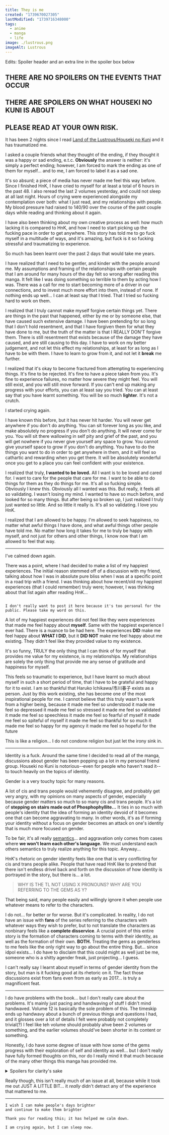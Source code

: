 ```yaml
---
title: They is me
created: "1739670027305"
lastModified: "1739716348000"
tags:
  - anime
  - manga
  - life
image: ./lustrous.png
imageAlt: Lustrous
---
```


Edits: Spoiler header and an extra line in the spoiler box below

## **THERE ARE NO SPOILERS ON THE EVENTS THAT OCCUR**
## **THERE ARE SPOILERS ON WHAT HOUSEKI NO KUNI IS ABOUT**
## **PLEASE READ AT YOUR OWN RISK.**

It has been 2 nights since I read [Land of the Lustrous/Houseki no Kuni](https://hnk.rocks) and it has traumatized me.

I asked a couple friends what they thought of the ending, if they thought it was a happy or sad ending, e.t.c. **Obviously** the answer is neither: it's simply a perfect ending; however, I am forced to mark the ending as one of them for myself... and to me, I am forced to label it as a sad one.

It's so absurd; a piece of media has never made me feel this way before. Since I finished HnK, I have cried to myself for at least a total of 6 hours in the past 48. I also reread the last 2 volumes yesterday, and could not sleep at all last night. Hours of crying were experienced alongside my contemplation over both: what I just read, and my relationships with people. My blood pressure had raised to 140/90 over the course of the past couple days while reading and thinking about it again.

I have also been thinking about my own creative process as well: how much lacking it is compared to HnK, and how I need to start picking up the fucking pace in order to get anywhere. This story has told me to go fuck myself in a multitude of ways, and it's amazing, but fuck is it so fucking stressful and traumatizing to experience.

So much has been learnt over the past 2 days that would take me years.

I have realized that I need to be gentler, and kinder with the people around me. My assumptions and framing of the relationships with certain people that I am around for many hours of the day felt so wrong after reading this manga. It felt like I was doing something so terrible to them by acting how I was. There was a call for me to start becoming more of a driver in our connections, and to invest much more effort into them, instead of none. If nothing ends up well... I can at least say that I tried. That I tried so fucking hard to work on them.

I realized that I truly cannot make myself forgive certain things yet. There are things in the past that happened, either by me or by someone else, that have caused such extensive damage. I have been pretending for so long that I don't hold resentment, and that I have forgiven them for what they have done to me, but the truth of the matter is that I REALLY DON'T forgive them. There is still resentment that exists because of the damage they have caused, and are still causing to this day. I have to work on my better judgement, and not let this effect my relationships, at least for as long as I have to be with them. I have to learn to grow from it, and not let it **break** me further.

I realized that it's okay to become fractured from attempting to experiencing things. It's fine to be rejected. It's fine to have a piece taken from you. It's fine to experience failures, no matter how severe they might feel. You will still exist, and you will still move forward. If you can't end up making any progress with your efforts, you can at least say you tried. You can at least say that you have learnt something. You will be so much **lighter**. It's not a crutch.

I started crying again.

I have known this before, but it has never hit harder. You will never get anywhere if you don't do anything. You can sit forever long as you like, and make absolutely no progress if you don't do anything. It will never come for you. You will sit there wallowing in self pity and grief of the past, and you will get nowhere if you never give yourself any space to grow. You cannot give yourself space to grow if you don't do anything. You have to do the things you want to do in order to get anywhere in them, and it will feel so cathartic and rewarding when you get there. It will be absolutely wonderful once you get to a place you can feel confident with your existence.

I realized that truly, **I wanted to be loved.** All I want is to be loved and cared for. I want to care for the people that care for me. I want to be able to do things for them as they do things for me. It's all so fucking simple. Obviously I knew this. Obviously all I wanted was this. But really, it feels all so validating. I wasn't losing my mind. I wanted to have so much before, and looked for so many things. But after being so broken up, I just realized I truly just wanted so little. And so little it really is. It's all so validating. I love you HnK.

I realized that I am allowed to be happy. I'm allowed to seek happiness, no matter what awful things I have done, and what awful things other people have told me. No matter how long it takes for me to truly be happy with myself, and not just for others and other things, I know now that I am allowed to feel that way.

---

I've calmed down again.

There was a point, where I had decided to make a list of my happiest experiences. The initial reason stemmed off of a discussion with my friend, talking about how I was in absolute pure bliss when I was at a specific point in a road trip with a friend. I was thinking about how recent/old my happiest experiences (that I could remember) truly were; however, I was thinking about that list again after reading HnK...

```

I don't really want to post it here because it's too personal for the public. Please take my word on this.
```

A lot of my happiest experiences did not feel like they were experiences that made me feel happy about **myself**. Same with the happiest experience I ever had. There is a nuance to be had here. The experiences **DID** make me feel happy about **WHAT I DID**, but it **DID NOT** make me feel happy about me existing. They didn't feel like they provided value to my existence.

It's so funny, TRULY the only thing that I can think of for myself that provides me value for my existence, is my relationships. My relationships are solely the only thing that provide me any sense of gratitude and happiness for myself. 

This feels so traumatic to experience, but I have learnt so much about myself in such a short period of time, that I have to be grateful and happy for it to exist. I am so thankful that Haruko Ichikawa/市川春子 exists as a person. Just by this work existing, she has become one of the most inspirational people for me. I cannot believe that this truly wasn't a work from a higher being, because
it made me feel so understood
it made me feel so depressed
it made me feel so stressed
it made me feel so validated
it made me feel so speechless
it made me feel so fearful of myself
it made me feel so spiteful of myself
it made me feel so thankful for so much
it made me feel so happy for my agency
it made me feel so hopeful for the future

This is like a religion... I do not condone religion but just let the irony sink in.

---

Identity is a fuck. Around the same time I decided to read all of the manga, discussions about gender has been popping up a lot in my personal friend group. Houseki no Kuni is notorious--even for people who haven't read it--to touch heavily on the topics of identity.

Gender is a very touchy topic for many reasons.

A lot of cis and trans people would vehemently disagree, and probably get very angry, with my opinions on many aspects of gender, especially because gender matters so much to so many cis and trans people. It's a lot of **stepping on stairs made out of Phosphophyllite...**  It ties in so much with people's identity that the idea of forming an identity devoid of it becomes one that can become aggravating to many. In other words, it's as if forming your identity without a focus on gender becomes an attack on one's identity that is much more focused on gender.

To be fair, it's all really [semantics](https://www.youtube.com/watch?v=6T44xBgKV_s)... and aggravation only comes from cases where **we won't learn each other's language.** We must understand each others semantics to truly realize anything for this topic. Anyway...

HnK's rhetoric on gender identity feels like one that is very conflicting for cis and trans people alike. People that have read HnK like to pretend that there isn't endless drivel back and forth on the discussion of how identity is portrayed in the story, but there is... a lot.

> WHY IS THE TL NOT USING X PRONOUNS?
> WHY ARE YOU REFERRING TO THE GEMS AS Y?

That being said, many people easily and willingly ignore it when people use whatever means to refer to the characters. 

I do not... for better or for worse. But it's complicated. In reality, I do not have an issue with **fans** of the series referring to the characters with whatever ways they wish to prefer, but to not translate the characters as nonbinary feels like a **complete disservice**. A crucial point of this entire story is the formation of characters coming to terms with their identity, as well as the formation of their own. **BOTH.** Treating the gems as genderless to me feels like the only right way to go about the entire thing. But... since idpol exists... I do have to disclaim that this could might as well just be me, someone who is a shitty agender freak, just projecting... I guess.

I can't really say I learnt about myself in terms of gender identity from the story, but man is it fucking good at its rhetoric on it. The fact those discussions exist from fans even from as early as 2017... is truly a magnificent feat.

---

I do have problems with the book... but I don't really care about the problems. It's mainly just pacing and handwaving of stuff I didn't mind handwaved. Volume 12 is basically the sole problem of this. The timeskip ends up handwavy about a bunch of previous things and questions I had, and it glosses over a lot of details I felt were probably not completely trivial(?) I feel like teh volume should probably ahve been 2 volumes or something, and the earlier volumes should've been shorter in its content or something.

Honestly, I do have some degree of issue with how some of the gems progress with their exploration of self and identity as well... but I don't really have fully formed thoughts on this, nor do I really mind it that much because of the many other things this manga has provided me.

<details>
<summary>
Spoilers for clarity's sake
</summary>
<p>Diamond and Euclase especially felt very half baked, and as far as the focus on this aspect of the story... it did make me very sad.</p>

<p>Diamond truly felt like they had no development at all, and for some reason Bort just says Ouuu.... u have changed... yey. Like no, diamond really didn't change much... they got a lot of validation, but nothing really showed their validation transforming them at all honestly</p>

<p>And then Euclase just accepts their situation...? Though really, this might have been affected by the timeskip, becuase that entire part handwaves A LOT.</p>
</details>

Really though, this isn't really much of an issue at all, because while it took me out JUST A LITTLE BIT... it *really* didn't detract any of the experience that mattered to me.

---

	I wish I can make people's days brighter
	and continue to make them brighter
	
	Thank you for reading this; it has helped me calm down.
	
	I am crying again, but I can sleep now.